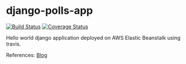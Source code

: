 # django-polls-app

[![Build Status](https://app.travis-ci.com/himanshu1196/django-polls-app.svg?branch=main)](https://app.travis-ci.com/himanshu1196/django-polls-app)
[![Coverage Status](https://coveralls.io/repos/github/himanshu1196/django-polls-app/badge.svg?branch=)](https://coveralls.io/github/himanshu1196/django-polls-app?branch=)

Hello world django application deployed on AWS Elastic Beanstalk using travis.

References:
[Blog](https://testdriven.io/blog/django-elastic-beanstalk/#debugging-elastic-beanstalk)
